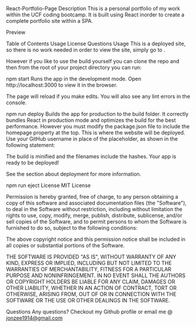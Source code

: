 React-Portfolio-Page
Description
This is a personal portfolio of my work within the UCF coding bootcamp. It is built using React inorder to create a complete portfolio site within a SPA.

Preview


Table of Contents
Usage
License
Questions
Usage
This is a deployed site, so there is no work needed in order to view the site, simply go to .

However if you like to use the build yourself you can clone the repo and then from the root of your project directory you can run:

npm start
Runs the app in the development mode.
Open http://localhost:3000 to view it in the browser.

The page will reload if you make edits.
You will also see any lint errors in the console.

npm run deploy
Builds the app for production to the build folder.
It correctly bundles React in production mode and optimizes the build for the best performance. However you must modify the package.json file to include the homepage property at the top. This is where the website will be deployed. Use your GitHub username in place of the placeholder, as shown in the following statement:

The build is minified and the filenames include the hashes.
Your app is ready to be deployed!

See the section about deployment for more information.

npm run eject
License
MIT License

Permission is hereby granted, free of charge, to any person obtaining a copy of this software and associated documentation files (the "Software"), to deal in the Software without restriction, including without limitation the rights to use, copy, modify, merge, publish, distribute, sublicense, and/or sell copies of the Software, and to permit persons to whom the Software is furnished to do so, subject to the following conditions:

The above copyright notice and this permission notice shall be included in all copies or substantial portions of the Software.

THE SOFTWARE IS PROVIDED "AS IS", WITHOUT WARRANTY OF ANY KIND, EXPRESS OR IMPLIED, INCLUDING BUT NOT LIMITED TO THE WARRANTIES OF MERCHANTABILITY, FITNESS FOR A PARTICULAR PURPOSE AND NONINFRINGEMENT. IN NO EVENT SHALL THE AUTHORS OR COPYRIGHT HOLDERS BE LIABLE FOR ANY CLAIM, DAMAGES OR OTHER LIABILITY, WHETHER IN AN ACTION OF CONTRACT, TORT OR OTHERWISE, ARISING FROM, OUT OF OR IN CONNECTION WITH THE SOFTWARE OR THE USE OR OTHER DEALINGS IN THE SOFTWARE.

Questions
Any questions? Checkout my Github profile or email me @ jonzee1914@gmail.com